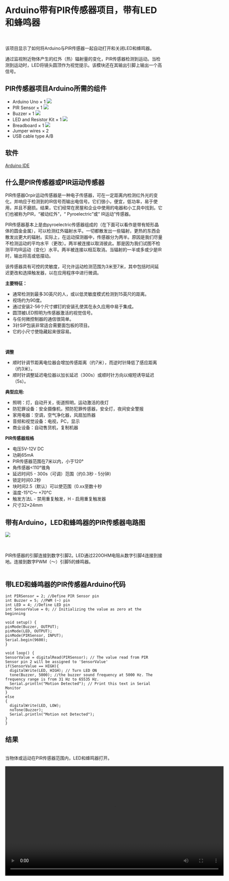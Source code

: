 
# Arduino带有PIR传感器项目，带有LED和蜂鸣器
<br>
<br>
该项目显示了如何将Arduino与PIR传感器一起自动打开和关闭LED和蜂鸣器。

通过监视附近物体产生的红外（热）辐射量的变化，PIR传感器检测到运动。当检测到运动时，LED将镜头圆顶作为视觉提示。该模块还在其输出引脚上输出一个高信号。
<br>

## **PIR传感器项目Arduino所需的组件**

* Arduino Uno × 1
  <img src="PM\AD\PI\Runo.jpg">
* PIR Sensor × 1 
  <img src="PM\AD\PI\Rpir.jpg">
* Buzzer × 1 
  <img src="PM\AD\PIR\buzzer.jpg">
* LED and Resistor Kit × 1 
  <img src="PM\AD\PIR\led.jpg">
* Breadboard × 1 
  <img src="PM\AD\PIR\board.jpg">
* Jumper wires × 2 
* USB cable type A/B
  

## **软件**

[Arduino IDE](https://www.arduino.cc/en/software)

## **什么是PIR传感器或PIR运动传感器**

PIR传感器Orpir运动传感器是一种电子传感器，可在一定距离内检测红外光的变化，并响应于检测到的IR信号而输出电信号。它们很小，便宜，低功率，易于使用，并且不磨损。结果，它们经常在房屋和企业中使用的电器和小工具中找到。它们也被称为PIR，“被动红外”，“ Pyroelectric”或“ IR运动”传感器。

PIR传感器基本上是由pyroelectric传感器组成的（在下面可以看作是带有矩形晶体的圆金金属），可以检测红外辐射水平。一切都散发出一些辐射，更热的东西会散发出更大的辐射。实际上，在运动探测器中，传感器分为两半。原因是我们尽量不检测运动的平均水平（更改）。两半被连接以取消彼此。那是因为我们试图不检测平均IR运动（变化）水平。两半被连接以相互取消。当辐射的一半或多或少是IR时，输出将高或低摆动。

该传感器具有可控的灵敏度，可允许运动检测范围为3米至7米，其中包括时间延迟更改和选择触发器，以在应用程序中进行微调。


**主要特征：**

* 通常检测到最多30英尺的人，或以低灵敏度模式检测到15英尺的距离。
* 视场约为90度。
* 通过安装2-56个尺寸螺钉的安装孔使其在永久应用中易于集成。
* 圆顶被LED照明为传感器激活的视觉信号。
* 与任何微控制器的通信很简单。
* 3针SIP包装非常适合需要面包板的项目。
* 它的小尺寸使隐藏起来很容易。
<br>

**调整**

* 顺时针调节距离电位器会增加传感距离（约7米），而逆时针降低了感应距离（约3米）。
* 顺时针调整延迟电位器以加长延迟（300s）或顺时针方向以缩短诱导延迟（5s）。

**典型应用:**

* 照明：灯，自动开关，街道照明，运动激活的夜灯
* 防犯罪设备：安全摄像机，预防犯罪传感器，安全灯，夜间安全警报
* 家用电器：空调，空气净化器，风扇加热器
* 音频和视觉设备：电视，PC，显示
* 商业设备：自动售货机，复制机器



**PIR传感器规格**

* 电压5V-12V DC
* 功耗65mA
* PIR传感器范围在7米以内，小于120°
* 角传感器<110°锥角
* 延迟时间5  -  300s（可调）范围（约0.3秒 -  5分钟）
* 锁定时间0.2秒
* 块时间2.5（默认）可以使范围（0.xx至数十秒
* 温度-15°C〜 +70°C
* 触发方法L  - 禁用重复触发，H  - 启用重复触发器
* 尺寸32×24mm


## **带有Arduino，LED和蜂鸣器的PIR传感器电路图**

<img src="PM\AD\PIR\circuit.png">

<br><br>
PIR传感器的引脚连接到数字引脚2。LED通过220OHM电阻从数字引脚4连接到接地。连接到数字PWM（〜）引脚5的蜂鸣器。
<br>
<br>

## **带LED和蜂鸣器的PIR传感器Arduino代码**


    int PIRSensor = 2; //Define PIR Sensor pin
    int Buzzer = 5; //PWM (~) pin
    int LED = 4; //Define LED pin
    int SensorValue = 0; // Initializing the value as zero at the beginning
  
    void setup() {
    pinMode(Buzzer, OUTPUT);
    pinMode(LED, OUTPUT);
    pinMode(PIRSensor, INPUT);
    Serial.begin(9600);
    }

    void loop() {
    SensorValue = digitalRead(PIRSensor); // The value read from PIR Sensor pin 2 will be assigned to 'SensorValue'
    if(SensorValue == HIGH){
      digitalWrite(LED, HIGH); // Turn LED ON
      tone(Buzzer, 5000); //the buzzer sound frequency at 5000 Hz. The frequency range is from 31 Hz to 65535 Hz.
      Serial.println("Motion Detected"); // Print this text in Serial Monitor
    }
    else
    {
      digitalWrite(LED, LOW);
      noTone(Buzzer);
      Serial.println("Motion not Detected");
    }
    }

## **结果**
<br>
 当物体或运动在PIR传感器范围内，LED和蜂鸣器打开。
<br>
<br>
 <video width="700" controls>
  <source src="PM\AD\PIR\pir_video.mp4" type="video/mp4">
  <source src="PM\AD\PIR\pir_video.mp4" type="video/ogg">
您的浏览器不支持视频标签。
</video>
